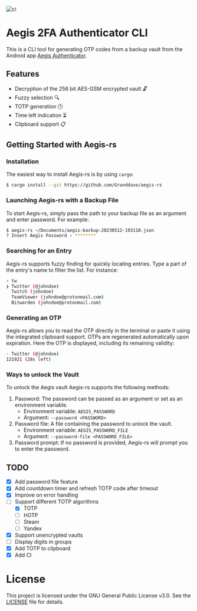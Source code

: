 ![ci](https://github.com/Granddave/aegis-rs/actions/workflows/ci.yml/badge.svg)

# Aegis 2FA Authenticator CLI

This is a CLI tool for generating OTP codes from a backup vault from the Android app [Aegis Authenticator](https://github.com/beemdevelopment/Aegis).


## Features

- Decryption of the 256 bit AES-GSM encrypted vault 🔓
- Fuzzy selection 🔍
- TOTP generation 🕒
- Time left indication ⏳
- Clipboard support 📋


## Getting Started with Aegis-rs

### Installation

The easiest way to install Aegis-rs is by using `cargo`:

```sh
$ cargo install --git https://github.com/Granddave/aegis-rs
```

### Launching Aegis-rs with a Backup File

To start Aegis-rs, simply pass the path to your backup file as an argument and enter password. For example:

```sh
$ aegis-rs ~/Documents/aegis-backup-20230512-193110.json
? Insert Aegis Password › ********
```

### Searching for an Entry

Aegis-rs supports fuzzy finding for quickly locating entries. Type a part of the entry's name to filter the list. For instance:

```sh
› tw
❯ Twitter (@johndoe)
  Twitch (johndoe)
  TeamViewer (johndoe@protonmail.com)
  Bitwarden (johndoe@protonmail.com)
```

### Generating an OTP

Aegis-rs allows you to read the OTP directly in the terminal or paste it using the integrated clipboard support. OTPs are regenerated automatically upon expiration. Here the OTP is displayed, including its remaining validity:

```sh
· Twitter (@johndoe)
121921 (28s left)
```


### Ways to unlock the Vault

To unlock the Aegis vault Aegis-rs supports the following methods:

1. Password: The password can be passed as an argument or set as an environment variable.
    - Environment variable: `AEGIS_PASSWORD`
    - Argument: `--password <PASSWORD>`
2. Password file: A file containing the password to unlock the vault.
    - Environment variable: `AEGIS_PASSWORD_FILE`
    - Argument: `--password-file <PASSWORD_FILE>`
3. Password prompt: If no password is provided, Aegis-rs will prompt you to enter the password.


## TODO

- [x] Add password file feature
- [x] Add countdown timer and refresh TOTP code after timeout
- [x] Improve on error handling
- [ ] Support different TOTP algorithms
    - [x] TOTP
    - [ ] HOTP
    - [ ] Steam
    - [ ] Yandex
- [x] Support unencrypted vaults
- [ ] Display digits in groups
- [x] Add TOTP to clipboard
- [x] Add CI

# License

This project is licensed under the GNU General Public License v3.0. See the [LICENSE](LICENSE) file for details.
